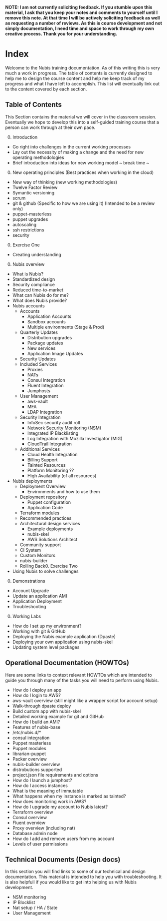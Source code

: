 ﻿**NOTE: I am not currently soliciting feedback. If you stumble upon this material, I ask that you keep your notes and comments to yourself until I remove this note. At that time I will be actively soliciting feedback as well as requesting a number of reviews. As this is course development and not simply documentation, I need time and space to work through my own creative process. Thank you for your understanding.**

# Index
Welcome to the Nubis training documentation. As of this writing this is very much a work in progress. The table of contents is currently designed to help me to design the course content and help me keep track of my progress and what I have left to accomplish. This list will eventually link out to the content covered by each section.

## Table of Contents
This Section contains the material we will cover in the classroom session. Eventually we hope to develop this into a self-guided training course that a person can work through at their own pace.

0. Introduction
  - Go right into challenges in the current working processes
  - Lay out the necessity of making a change and the need for new operating methodologies
 - Brief introduction into ideas for new working model
~ break time ~
0. New operating principles (Best practices when working in the cloud)
 - New way of thinking (new working methodologies)
 - Twelve Factor Review
 - Symantic versioning
 - scrum
 - git & github (Specific to how we are using it) (Intended to be a review only)
 - puppet-masterless
 - puppet upgrades
 - autoscaling
 - ssh restrictions
 - security
0. Exercise One
 - Creating understanding
0. Nubis overview
 - What is Nubis?
  - Standardized design
  - Security compliance
  - Reduced time-to-market
 - What can Nubis do for me?
 - What does Nubis provide?
  - Nubis accounts
     - Accounts
         - Application Accounts
         - Sandbox accounts
         - Multiple environments (Stage & Prod)
      - Quarterly Updates
         - Distribution upgrades
         - Package updates
         - New services
         - Application Image Updates
      - Security Updates
      - Included Services
         - Proxies
         - NATs
         - Consul Integration
         - Fluent Integration
         - Jumphosts
      - User Management
         - aws-vault
         - MFA
         - LDAP Integration
      - Security Integration
         - InfoSec security audit roll
         - Network Security Monitoring (NSM)
         - Integrated IP Blacklisting
         - Log Integration with Mozilla Investigator (MIG)
         - CloudTrail Integration
      - Additional Services
         - Cloud Health Integration
         - Billing Support
         - Tainted Resources
         - Platform Monitoring ??
         - High Availability (of all resources)
  - Nubis deployments
      - Deployment Overview
         - Environments and how to use them
      - Deployment repository
         - Puppet configuration
         - Application Code
      - Terraform modules
      - Recommended practices
      - Architectural design services
         - Example deployments
         - nubis-skel
         - AWS Solutions Architect
      - Community support
      - CI System
      - Custom Monitors
      - nubis-builder
      - Rolling Back0. Exercise Two
 - Using Nubis to solve challenges
0. Demonstrations
 - Account Upgrade
 - Update an application AMI
 - Application Deployment
 - Troubleshooting
0. Working Labs
 - How do I set up my environment?
 - Working with git & GitHub
 - Deploying the Nubis example application (Dpaste)
 - Deploying your own application using nubis-skel
 - Updating system level packages

## Operational Documentation (HOWTOs)
Here are some links to context relevant HOWTOs which are intended to guide you through many of the tasks you will need to perform using Nubis.

 - How do I deploy an app
 - How do I login to AWS?
  - aws-vault overview (still might like a wrapper script for account setup)
 - Walk-through dpaste deploy
 - Build custom app with nubis-skel
 - Detailed working example for git and GitHub
 - How do I build an AMI?
  - Features of nubis-base
   - /etc/nubis.d/*
   - consul integration
  - Puppet masterless
   - Puppet modules
   - librarian-puppet
  - Packer overview
  - nubis-builder overview
   - distrobutions supported
   - project.json file requirements and options
 - How do I launch a jumphost?
 - How do I access instances
 - What is the meaning of immutable
 - What happens when my instance is marked as tainted?
 - How does monitoring work in AWS?
 - How do I upgrade my account to Nubis latest?
 - Terraform overview
 - Consul overview
 - Fluent overview
 - Proxy overview (including nat)
 - Database admin node
 - How do I add and remove users from my account
  - Levels of user permissions

## Technical Documents (Design docs)
In this section you will find links to some of our technical and design documentation. This material is intended to help you with troubleshooting. It is also helpfull if you would like to get into helping us with Nubis development.

 - NSM monitoring
 - IP Blocklist
 - Nat setup / HA / State
 - User Management
